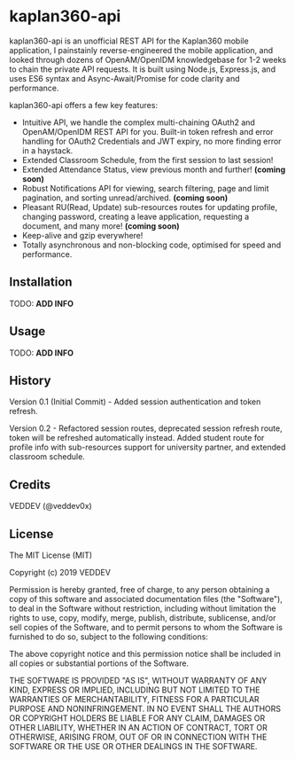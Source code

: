 # kaplan360-api
kaplan360-api is an unofficial REST API for the Kaplan360 mobile application, I painstainly reverse-engineered the mobile application, and looked through dozens of OpenAM/OpenIDM knowledgebase for 1-2 weeks to chain the private API requests. It is built using Node.js, Express.js, and uses ES6 syntax and Async-Await/Promise for code clarity and performance.

kaplan360-api offers a few key features:
- Intuitive API, we handle the complex multi-chaining OAuth2 and OpenAM/OpenIDM REST API for you. Built-in token refresh and error handling for OAuth2 Credentials and JWT expiry, no more finding error in a haystack.
- Extended Classroom Schedule, from the first session to last session!
- Extended Attendance Status, view previous month and further! **(coming soon)**
- Robust Notifications API for viewing, search filtering, page and limit pagination, and sorting unread/archived. **(coming soon)**
- Pleasant RU(Read, Update) sub-resources routes for updating profile, changing password, creating a leave application, requesting a document, and many more! **(coming soon)**
- Keep-alive and gzip everywhere!
- Totally asynchronous and non-blocking code, optimised for speed and performance.
 
## Installation
 
TODO: **ADD INFO**

## Usage
 
TODO: **ADD INFO**
 
## History
 
Version 0.1 (Initial Commit) - Added session authentication and token refresh.

Version 0.2 - Refactored session routes, deprecated session refresh route, token will be refreshed automatically instead. Added student route for profile info with sub-resources support for university partner, and extended classroom schedule.
 
## Credits
 
VEDDEV (@veddev0x)
 
## License
 
The MIT License (MIT)

Copyright (c) 2019 VEDDEV

Permission is hereby granted, free of charge, to any person obtaining a copy of this software and associated documentation files (the "Software"), to deal in the Software without restriction, including without limitation the rights to use, copy, modify, merge, publish, distribute, sublicense, and/or sell copies of the Software, and to permit persons to whom the Software is furnished to do so, subject to the following conditions:

The above copyright notice and this permission notice shall be included in all copies or substantial portions of the Software.

THE SOFTWARE IS PROVIDED "AS IS", WITHOUT WARRANTY OF ANY KIND, EXPRESS OR IMPLIED, INCLUDING BUT NOT LIMITED TO THE WARRANTIES OF MERCHANTABILITY, FITNESS FOR A PARTICULAR PURPOSE AND NONINFRINGEMENT. IN NO EVENT SHALL THE AUTHORS OR COPYRIGHT HOLDERS BE LIABLE FOR ANY CLAIM, DAMAGES OR OTHER LIABILITY, WHETHER IN AN ACTION OF CONTRACT, TORT OR OTHERWISE, ARISING FROM, OUT OF OR IN CONNECTION WITH THE SOFTWARE OR THE USE OR OTHER DEALINGS IN THE SOFTWARE.
 
